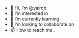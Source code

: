 - 👋 Hi, I’m @yalrob 
- 👀 I’m interested in 
- 🌱 I’m currently learning
- 💞️ I’m looking to collaborate on 
- 📫 How to reach me .

<!---
yalrob/yalrob is a ✨ special ✨ repository because its `README.md` (this file) appears on your GitHub profile.
You can click the Preview link to take a look at your changes.
--->
